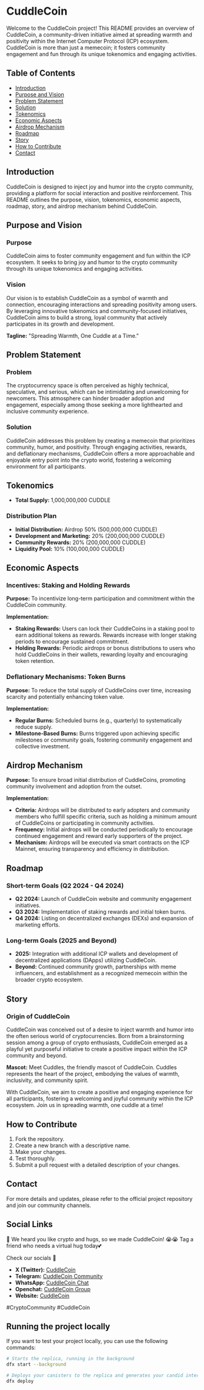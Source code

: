 # CuddleCoin

Welcome to the CuddleCoin project! This README provides an overview of CuddleCoin, a community-driven initiative aimed at spreading warmth and positivity within the Internet Computer Protocol (ICP) ecosystem. CuddleCoin is more than just a memecoin; it fosters community engagement and fun through its unique tokenomics and engaging activities.

## Table of Contents

- [Introduction](#introduction)
- [Purpose and Vision](#purpose-and-vision)
- [Problem Statement](#problem-statement)
- [Solution](#solution)
- [Tokenomics](#tokenomics)
- [Economic Aspects](#economic-aspects)
- [Airdrop Mechanism](#airdrop-mechanism)
- [Roadmap](#roadmap)
- [Story](#story)
- [How to Contribute](#how-to-contribute)
- [Contact](#contact)

## Introduction

CuddleCoin is designed to inject joy and humor into the crypto community, providing a platform for social interaction and positive reinforcement. This README outlines the purpose, vision, tokenomics, economic aspects, roadmap, story, and airdrop mechanism behind CuddleCoin.

## Purpose and Vision

### Purpose

CuddleCoin aims to foster community engagement and fun within the ICP ecosystem. It seeks to bring joy and humor to the crypto community through its unique tokenomics and engaging activities.

### Vision

Our vision is to establish CuddleCoin as a symbol of warmth and connection, encouraging interactions and spreading positivity among users. By leveraging innovative tokenomics and community-focused initiatives, CuddleCoin aims to build a strong, loyal community that actively participates in its growth and development.

**Tagline:** "Spreading Warmth, One Cuddle at a Time."

## Problem Statement

### Problem

The cryptocurrency space is often perceived as highly technical, speculative, and serious, which can be intimidating and unwelcoming for newcomers. This atmosphere can hinder broader adoption and engagement, especially among those seeking a more lighthearted and inclusive community experience.

### Solution

CuddleCoin addresses this problem by creating a memecoin that prioritizes community, humor, and positivity. Through engaging activities, rewards, and deflationary mechanisms, CuddleCoin offers a more approachable and enjoyable entry point into the crypto world, fostering a welcoming environment for all participants.

## Tokenomics

- **Total Supply:** 1,000,000,000 CUDDLE

### Distribution Plan

- **Initial Distribution:** Airdrop 50% (500,000,000 CUDDLE)
- **Development and Marketing:** 20% (200,000,000 CUDDLE)
- **Community Rewards:** 20% (200,000,000 CUDDLE)
- **Liquidity Pool:** 10% (100,000,000 CUDDLE)

## Economic Aspects

### Incentives: Staking and Holding Rewards

**Purpose:** To incentivize long-term participation and commitment within the CuddleCoin community.

**Implementation:**

- **Staking Rewards:** Users can lock their CuddleCoins in a staking pool to earn additional tokens as rewards. Rewards increase with longer staking periods to encourage sustained commitment.
- **Holding Rewards:** Periodic airdrops or bonus distributions to users who hold CuddleCoins in their wallets, rewarding loyalty and encouraging token retention.

### Deflationary Mechanisms: Token Burns

**Purpose:** To reduce the total supply of CuddleCoins over time, increasing scarcity and potentially enhancing token value.

**Implementation:**

- **Regular Burns:** Scheduled burns (e.g., quarterly) to systematically reduce supply.
- **Milestone-Based Burns:** Burns triggered upon achieving specific milestones or community goals, fostering community engagement and collective investment.

## Airdrop Mechanism

**Purpose:** To ensure broad initial distribution of CuddleCoins, promoting community involvement and adoption from the outset.

**Implementation:**

- **Criteria:** Airdrops will be distributed to early adopters and community members who fulfill specific criteria, such as holding a minimum amount of CuddleCoins or participating in community activities.
- **Frequency:** Initial airdrops will be conducted periodically to encourage continued engagement and reward early supporters of the project.
- **Mechanism:** Airdrops will be executed via smart contracts on the ICP Mainnet, ensuring transparency and efficiency in distribution.

## Roadmap

### Short-term Goals (Q2 2024 - Q4 2024)

- **Q2 2024:** Launch of CuddleCoin website and community engagement initiatives.
- **Q3 2024:** Implementation of staking rewards and initial token burns.
- **Q4 2024:** Listing on decentralized exchanges (DEXs) and expansion of marketing efforts.

### Long-term Goals (2025 and Beyond)

- **2025:** Integration with additional ICP wallets and development of decentralized applications (DApps) utilizing CuddleCoin.
- **Beyond:** Continued community growth, partnerships with meme influencers, and establishment as a recognized memecoin within the broader crypto ecosystem.

## Story

### Origin of CuddleCoin

CuddleCoin was conceived out of a desire to inject warmth and humor into the often serious world of cryptocurrencies. Born from a brainstorming session among a group of crypto enthusiasts, CuddleCoin emerged as a playful yet purposeful initiative to create a positive impact within the ICP community and beyond.

**Mascot:** Meet Cuddles, the friendly mascot of CuddleCoin. Cuddles represents the heart of the project, embodying the values of warmth, inclusivity, and community spirit.

With CuddleCoin, we aim to create a positive and engaging experience for all participants, fostering a welcoming and joyful community within the ICP ecosystem. Join us in spreading warmth, one cuddle at a time!

## How to Contribute

1. Fork the repository.
2. Create a new branch with a descriptive name.
3. Make your changes.
4. Test thoroughly.
5. Submit a pull request with a detailed description of your changes.

## Contact

For more details and updates, please refer to the official project repository and join our community channels.

## Social Links

🌟 We heard you like crypto and hugs, so we made CuddleCoin! 😭😭
Tag a friend who needs a virtual hug today💕

Check our socials 🎉 

- **X (Twitter):** [CuddleCoin](https://x.com/cuddleCoin78244?s=08)
- **Telegram:** [CuddleCoin Community](https://t.me/+OhFlLTjPpMc1ZmRk)
- **WhatsApp:** [CuddleCoin Chat](https://chat.whatsapp.com/HO4UKuCS00X1sFVHyZJHpR)
- **Openchat:** [CuddleCoin Group](https://oc.app/group/ia632-iqaaa-aaaar-bf7oa-cai/?code=2cf65339e9820ab7)
- **Website:** [CuddleCoin](https://rlg5p-aaaaa-aaaag-alcaq-cai.icp0.io/)

#CryptoCommunity #CuddleCoin
## Running the project locally

If you want to test your project locally, you can use the following commands:

```bash
# Starts the replica, running in the background
dfx start --background

# Deploys your canisters to the replica and generates your candid interface
dfx deploy
```
